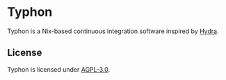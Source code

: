 # Typhon

Typhon is a Nix-based continuous integration software inspired by [Hydra](https://nixos.org/hydra).

## License

Typhon is licensed under [AGPL-3.0](./COPYING).

